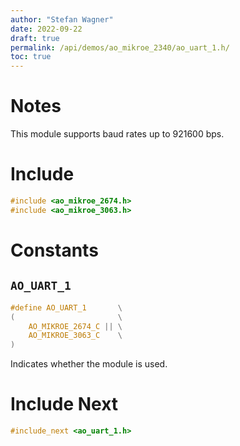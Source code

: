 ```yaml
---
author: "Stefan Wagner"
date: 2022-09-22
draft: true
permalink: /api/demos/ao_mikroe_2340/ao_uart_1.h/
toc: true
---
```


# Notes

This module supports baud rates up to 921600 bps.

# Include

```c
#include <ao_mikroe_2674.h>
#include <ao_mikroe_3063.h>
```

# Constants

## `AO_UART_1`

```c
#define AO_UART_1       \
(                       \
    AO_MIKROE_2674_C || \
    AO_MIKROE_3063_C    \
)
```

Indicates whether the module is used.

# Include Next

```c
#include_next <ao_uart_1.h>
```
